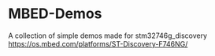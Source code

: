 # MBED-Demos

A collection of simple demos made for stm32746g_discovery
https://os.mbed.com/platforms/ST-Discovery-F746NG/
